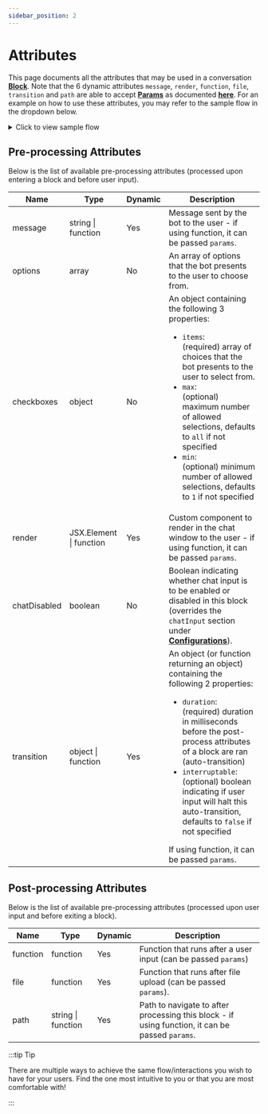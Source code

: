 ```yaml
---
sidebar_position: 2
---
```


# Attributes

This page documents all the attributes that may be used in a conversation [**Block**](/docs/introduction/Conversations#block). Note that the 6 dynamic attributes `message`, `render`, `function`, `file`, `transition` and `path` are able to accept [**Params**](/docs/introduction/Conversations#params) as documented [**here**](/docs/api/params). For an example on how to use these attributes, you may refer to the sample flow in the dropdown below.

<details>
<summary>Click to view sample flow</summary>

```jsx
const flow = {
    start: {
        message: "Hello there! What is your name?",
        path: "ask_age",
    },
    ask_age: {
        message: (params) => `Good to see you ${params.userInput}, how old are you?`
    }
}
```
</details>

## Pre-processing Attributes

Below is the list of available pre-processing attributes (processed upon entering a block and before user input).

| Name      | Type                                               | Dynamic | Description                                                                                                                                                                                  |
|----------------|----------------------------------------------------|---------|----------------------------------------------------------------------------------------------------------------------------------------------------------------------------------------------|
| message        | string \| function | Yes     | Message sent by the bot to the user - if using function, it can be passed `params`.             |
| options        | array                                    | No      | An array of options that the bot presents to the user to choose from.                                                                      |
| checkboxes     | object | No      | An object containing the following 3 properties: <ul><li>`items`:</li> (required) array of choices that the bot presents to the user to select from.<li>`max`:</li> (optional) maximum number of allowed selections, defaults to `all` if not specified<li>`min`:</li> (optional) minimum number of allowed selections, defaults to `1` if not specified</ul>
| render         | JSX.Element \| function | Yes     | Custom component to render in the chat window to the user - if using function, it can be passed `params`.           |
| chatDisabled   | boolean                                            | No      | Boolean indicating whether chat input is to be enabled or disabled in this block (overrides the `chatInput` section under [**Configurations**](/docs/api/bot_options#chatinput)).                                                                                  |
| transition     | object \| function                                         | Yes      | An object (or function returning an object) containing the following 2 properties: <ul><li>`duration`:</li> (required) duration in milliseconds before the post-process attributes of a block are ran (auto-transition)<li>`interruptable`:</li> (optional) boolean indicating if user input will halt this auto-transition, defaults to `false` if not specified</ul> If using function, it can be passed `params`.                                                                                   |

## Post-processing Attributes

Below is the list of available pre-processing attributes (processed upon user input and before exiting a block).

| Name      | Type                                        | Dynamic | Description                                                                                                                                                                                  |
|----------------|---------------------------------------------|---------|----------------------------------------------------------------------------------------------------------------------------------------------------------------------------------------------|
| function       | function                | Yes     | Function that runs after a user input (can be passed `params`)                             |
| file           | function | Yes     | Function that runs after file upload (can be passed `params`). |
| path           | string \| function | Yes     | Path to navigate to after processing this block - if using function, it can be passed `params`. |

:::tip Tip

There are multiple ways to achieve the same flow/interactions you wish to have for your users. Find the one most intuitive to you or that you are most comfortable with!

:::